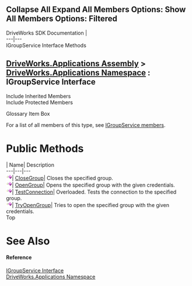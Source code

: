 Collapse All Expand All Members Options: Show All  Members Options: Filtered   
---  
DriveWorks SDK Documentation  |   
---|---  
IGroupService Interface Methods   
  
[DriveWorks.Applications Assembly](topic13.md) > [DriveWorks.Applications Namespace](topic16.md) : IGroupService Interface  
---  
  
Include Inherited Members    
Include Protected Members    


Glossary Item Box

For a list of all members of this type, see [IGroupService members](topic252.md).

# Public Methods

| Name| Description  
---|---|---  
![ Method](dotnetimages/Method.gif)| [CloseGroup](topic256.md)| Closes the specified group.   
![ Method](dotnetimages/Method.gif)| [OpenGroup](topic257.md)| Opens the specified group with the given credentials.   
![ Method](dotnetimages/Method.gif)| [TestConnection](topic258.md)| Overloaded. Tests the connection to the specified group.   
![ Method](dotnetimages/Method.gif)| [TryOpenGroup](topic261.md)| Tries to open the specified group with the given credentials.   
Top

# See Also

#### Reference

[IGroupService Interface](topic251.md)   
[DriveWorks.Applications Namespace](topic16.md)



